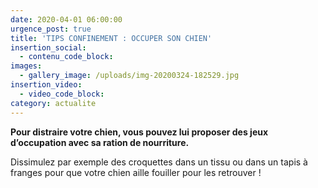 ```yaml
---
date: 2020-04-01 06:00:00
urgence_post: true
title: 'TIPS CONFINEMENT : OCCUPER SON CHIEN'
insertion_social:
  - contenu_code_block:
images:
  - gallery_image: /uploads/img-20200324-182529.jpg
insertion_video:
  - video_code_block:
category: actualite
---
```


**Pour distraire votre chien, vous pouvez lui proposer des jeux d’occupation avec sa ration de nourriture.**

Dissimulez par exemple des croquettes dans un tissu ou dans un tapis &agrave; franges pour que votre chien aille fouiller pour les retrouver \!&nbsp;